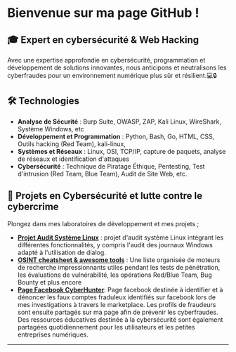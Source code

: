 # Bienvenue sur ma page GitHub ! 

## 🎓 Expert en cybersécurité & Web Hacking
 Avec une expertise approfondie en cybersécurité, programmation et développement de solutions innovantes, nous anticipons et neutralisons les cyberfraudes pour un environnement numérique plus sûr et résilient.💻🔒

## 🛠 Technologies
- **Analyse de Sécurité** : Burp Suite, OWASP, ZAP, Kali Linux, WireShark, Système Windows, etc 
- **Développement et Programmation** : Python, Bash, Go, HTML, CSS, Outils hacking (Red Team), kali-linux,   
- **Systèmes et Réseaux** : Linux, OSI, TCP/IP, capture de paquets, analyse de réseaux et identification d'attaques 
- **Cybersécurité** : Technique de Piratage Éthique, Pentesting, Test d'intrusion (Red Team, Blue Team), Audit de Site Web, etc.

## 🚀 Projets en Cybersécurité et lutte contre le cybercrime 
Plongez dans mes laboratoires de développement et mes projets ; 
- [**Projet Audit Système Linux**](https://github.com/cyberhunter443/audit_linux) :  projet d'audit système Linux intégrant les différentes fonctionnalités, y compris l'audit des journaux Windows adapté à l'utilisation de dialog.
- [**OSINT cheatsheet & awesome tools**](https://github.com/cyberhunter443/cheatsheet) : Une liste organisée de moteurs de recherche impressionnants utiles pendant les tests de pénétration, les évaluations de vulnérabilité, les opérations Red/Blue Team, Bug Bounty et plus encore
- [**Page Facebook CyberHunter**](https://www.facebook.com/share/JKT6SFrFciQnZBBA/?mibextid=LQQJ4d): Page facebook destinée à identifier et à dénoncer les faux comptes fraduleux identifiés sur facebook lors de mes investigations à travers le marketplace. Les profils de fraudeurs sont ensuite partagés sur ma page afin de prévenir les cyberfraudes. Des ressources éducatives destinée à la cybersécurité sont également partagées quotidiennement pour les utilisateurs et les petites entreprises numériques. 

---

